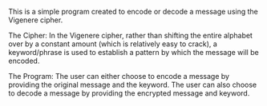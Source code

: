 This is a simple program created to encode or decode a message using the Vigenere cipher. 

The Cipher:
In the Vigenere cipher, rather than shifting the entire alphabet over by a constant amount
(which is relatively easy to crack), a keyword/phrase is used to establish a pattern by 
which the message will be encoded.

The Program:
The user can either choose to encode a message by providing the original message and
the keyword. The user can also choose to decode a message by providing the encrypted
message and keyword.
